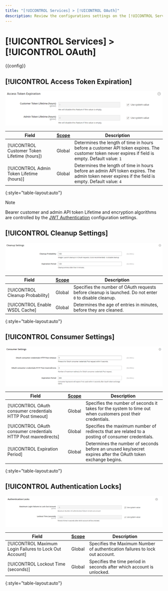 ```yaml
---
title: "[!UICONTROL Services] > [!UICONTROL OAuth]"
description: Review the configurations settings on the [!UICONTROL Services] > [!UICONTROL OAuth] page of the Commerce Admin.
---
```

# [!UICONTROL Services] > [!UICONTROL OAuth]

{{config}}

## [!UICONTROL Access Token Expiration]

![Access Token Expiration](./assets/oauth-token-expire.png)<!-- zoom -->

|Field|[Scope](../../getting-started/websites-stores-views.md#scope-settings)|Description|
|--- |--- |--- |
|[!UICONTROL Customer Token Lifetime (hours])|Global|Determines the length of time in hours before a customer API token expires. The customer token never expires if field is empty. Default value: `1`|
|[!UICONTROL Admin Token Lifetime (hours)]|Global|Determines the length of time in hours before an admin API token expires. The admin token never expires if the field is empty. Default value: `4`|

{:style="table-layout:auto"}

>[!NOTE]
>
>Bearer customer and admin API token Lifetime and encryption algorithms are controlled by the [JWT Authentication](magento-web-api.md#jwt-authentication) configuration settings.

## [!UICONTROL Cleanup Settings]

![Cleanup Settings](./assets/oauth-cleanup.png)<!-- zoom -->

|Field|[Scope](../../getting-started/websites-stores-views.md#scope-settings)|Description|
|--- |--- |--- |
|[!UICONTROL Cleanup Probability]|Global|Specifies the number of OAuth requests before cleanup is launched. Do not enter `0` to disable cleanup.|
|[!UICONTROL Enable WSDL Cache]|Global|Determines the age of entries in minutes, before they are cleaned.|

{:style="table-layout:auto"}

## [!UICONTROL Consumer Settings]

![Consumer Settings](./assets/oauth-consumer-settings.png)<!-- zoom -->

|Field|[Scope](../../getting-started/websites-stores-views.md#scope-settings)|Description|
|--- |--- |--- |
|[!UICONTROL OAuth consumer credentials HTTP Post timeout]|Global|Specifies the number of seconds it takes for the system to time out when customers post their credentials.|
|[!UICONTROL OAuth consumer credentials HTTP Post maxredirects]|Global|Specifies the maximum number of redirects that are related to a posting of consumer credentials.|
|[!UICONTROL Expiration Period]|Global|Determines the number of seconds before an unused key/secret expires after the OAuth token exchange begins.|

{:style="table-layout:auto"}

## [!UICONTROL Authentication Locks]

![Authentication Locks](./assets/oauth-locks.png)<!-- zoom -->

|Field|[Scope](../../getting-started/websites-stores-views.md#scope-settings)|Description|
|--- |--- |--- |
|[!UICONTROL Maximum Login Failures to Lock Out Account]|Global|Specifies the Maximum Number of authentication failures to lock out account.|
|[!UICONTROL Lockout Time (seconds)]|Global|Specifies the time period in seconds after which account is unlocked.|

{:style="table-layout:auto"}

